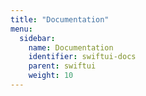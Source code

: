 ```yaml
---
title: "Documentation"
menu:
  sidebar:
    name: Documentation
    identifier: swiftui-docs
    parent: swiftui
    weight: 10
---
```

